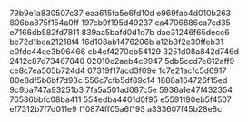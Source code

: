 79b9e1a830507c37
eaa615fa5e6fd10d
e969fab4d010b263
806ba875f154a0ff
197cb9f195d49237
ca4706886ca7ed35
e7166db582fd7811
839aa5bafd0d1d7b
dae31246f65decc6
bc72d1bea21218f4
16d108ab1476206b
a12b3f2e39ffeb31
e0fdc44ee3b96466
cb4ef4270cb54129
3251d08a842d746d
2412c87d73467840
02010c2aeb4c9947
5db5ccd7e612aff9
ce8c7ea505b724d4
07319f17acd3f09e
1c7e21acfc5d6917
80e8df5b6bf7d93c
556c7cfb5df89c14
1888a164726f15ed
9c9ba747a93251b3
7fa5a501ad087c5e
5936a1e47f432354
76586bbfc08ba411
554edba4401d0f95
e5591190eb5f4507
ef7312b7f7d011e9
f10874ff05a6f193
a333607f45b28e8c
